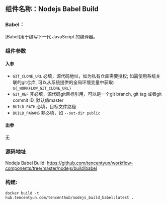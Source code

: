 ## 组件名称：Nodejs Babel Build

### Babel：
[Babel]用于编写下一代 JavaScript 的编译器。


### 组件参数
#### 入参
- `GIT_CLONE_URL` 必填，源代码地址，如为私有仓库需要授权; 如需使用系统关联的git仓库, 可以从系统提供的全局环境变量中获取: `${_WORKFLOW_GIT_CLONE_URL}`
- `GIT_REF` 非必填，源代码git目标引用，可以是一个git branch, git tag 或者git commit ID, 默认值master
- `BUILD_PATH` 必填，目标文件路径
- `BUILD_PARAMS` 非必填，如 `--out-dir public`
#### 出参
无

### 源码地址

Nodejs Babel Build: <https://github.com/tencentyun/workflow-components/tree/master/nodejs/build/babel>

### 构建:

`docker build -t hub.tencentyun.com/tencenthub/nodejs_build_babel:latest .`
